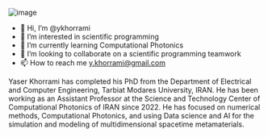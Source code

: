 ![image](https://github.com/ykhorrami/ykhorrami/assets/45908606/b15a97ef-aff7-46d4-a21b-b59aff7f6df8)

- 👋 Hi, I’m @ykhorrami
- 👀 I’m interested in scientific programming
- 🌱 I’m currently learning Computational Photonics
- 💞️ I’m looking to collaborate on a scientific programming teamwork
- 📫 How to reach me y.khorrami@gmail.com

Yaser Khorrami has completed his PhD from the Department of Electrical and Computer Engineering, Tarbiat Modares University, IRAN. He has been working as an Assistant Professor at the Science and Technology Center of Computational Photonics of IRAN since 2022. He has focused on numerical methods, Computational Photonics, and using Data science and AI for the simulation and modeling of multidimensional spacetime metamaterials.

